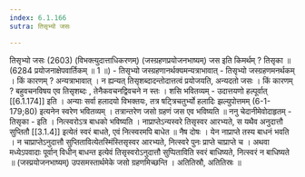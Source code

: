 ```yaml
---
index: 6.1.166
sutra: तिसृभ्यो जसः

---
```

तिसृभ्यो जसः (2603) (विभक्त्युदात्ताधिकरणम्) (जस्ग्रहणप्रयोजनभाष्यम्) जस इति किमर्थम् ? तिसृका ॥ (6284 प्रयोजनाक्षेपवार्तिकम् ॥ 1 ॥) - तिसृभ्यो जस्ग्रहणानर्थक्यमन्यत्राभावात् - तिसृभ्यो जस्ग्रहणमनर्थकम् । किं कारणम् ? अन्यत्राभावात् । न ह्यन्यत् तिसृशब्दादन्तोदात्तत्वं प्रयोजयति, अन्यदतो जसः । किं कारणम् ? बहुवचनविषय एव तिसृशब्दः , तेनैकवचनद्विवचने न स्तः । शसि भवितव्यम्  -  उदात्तयणो हल्पूर्वात् [[6.1.174]] इति । अन्याः सर्वा हलादयो विभक्तयः, तत्र षट्त्रिचतुर्भ्यो हलादिः झल्युपोत्तमम् (6-1-179;80) इत्यनेन स्वरेण भवितव्यम् । तत्रान्तरेण जसो ग्रहणं जस एव भविष्यति ॥ ननु चेदानीमेवोदाहृतम्  -  तिसृका  -  इति । नित्स्वरोऽत्र बाधको भविष्यति । नाप्राप्तेऽन्यस्वरे तिसृस्वर आरभ्यते, स यथैव अनुदात्तौ सुप्तितौ [[3.1.4]] इत्येतं स्वरं बाधते, एवं नित्स्वरमपि बाधेत ॥ नैष दोषः । येन नाप्राप्ते तस्य बाधनं भवति । न चाप्राप्तेऽनुदात्तौ सुप्तितावित्येतस्मिंस्तिसृस्वर आरभ्यते, नित्स्वरे पुनः प्राप्ते चाप्राप्ते च । अथवा मध्येऽपवादाः पूर्वान् विधीन् बाधन्त इत्येवं तिसृस्वरोऽनुदात्तौ सुप्पिताविति स्वरं बाधिष्यते, नित्स्वरं न बाधिष्यते ॥ (जस्प्रयोजनभाष्यम्) उपसमस्तार्थमेके जसो ग्रहणमिच्छन्ति । अतितिस्रौ, अतितिस्रः ॥